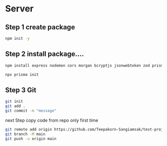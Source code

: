 # Server

## Step 1 create package
```bash
npm init -y
```

## Step 2 install package....
```bash
npm install express nodemon cors morgan bcryptjs jsonwebtoken zod prisma 
```
```bash
npx prisma init
```
## Step 3 Git
```bash
git init
git add .
git commit -m "message"
```

next Step
copy code from repo
only first time
```bash
git remote add origin https://github.com/Teepakorn-Sangiamsak/test-project-api.git
git branch -M main
git push -u origin main
```

